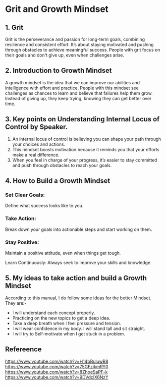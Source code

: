 # Grit and Growth Mindset

## 1. Grit
Grit is the perseverance and passion for long-term goals, combining resilience and consistent effort. It’s about staying motivated and pushing through obstacles to achieve meaningful success. People with grit focus on their goals and don't give up, even when challenges arise.

## 2. Introduction to Growth Mindset
A growth mindset is the idea that we can improve our abilities and intelligence with effort and practice. People with this mindset see challenges as chances to learn and believe that failures help them grow. Instead of giving up, they keep trying, knowing they can get better over time.

## 3. Key points on Understanding Internal Locus of Control by Speaker.
1.    An internal locus of control is believing you can shape your path through your choices and actions.
2.    This mindset boosts motivation because it reminds you that your efforts make a real difference.
3.    When you feel in charge of your progress, it’s easier to stay committed and push through obstacles to reach your goals.

## 4. How to Build a Growth Mindset
### Set Clear Goals:
Define what success looks like to you.
### Take Action:
Break down your goals into actionable steps and start working on them.

### Stay Positive: 
Maintain a positive attitude, even when things get tough.

Learn Continuously: Always seek to improve your skills and knowledge.
## 5. My ideas to take action and build a Growth Mindset
According to this manual, I do follow some ideas for the better Mindset. They are:-
* I will understand each concept properly.
* Practicing on the new topics to get a deep idea.
* Take a deep breath when I feel pressure and tension.
* I will wear confidence in my body. I will stand tall and sit straight.
* I will try to Self-motivate when I get stuck in a problem.

## Refereence
https://www.youtube.com/watch?v=H14bBuluwB8
https://www.youtube.com/watch?v=75GFzikmRY0
https://www.youtube.com/watch?v=8ZhoeSaPF-k
https://www.youtube.com/watch?v=9DVdclX6NzY
